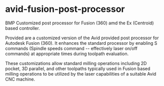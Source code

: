 # avid-fusion-post-processor

BMP Customized post processor for Fusion (360) amd the Ex (Centroid) based controller.

Provided are a customized version of the Avid provided post processor for Autodesk Fusion (360). It enhances the standard processor by enabling S commands (Spindle speeds command -- effectively laser on/off commands) at appropriate times during toolpath evaluation.

These customizations allow standard milling operations including 2D pocket, 3D parallel, and other toolpaths typically used in Fusion based milling operations to be utilized by the laser capabilities of a suitable Avid CNC machine.

